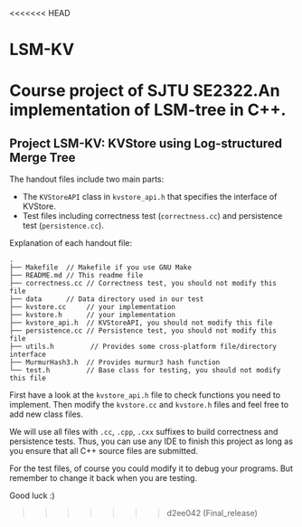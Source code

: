 <<<<<<< HEAD
# LSM-KV
Course project of SJTU SE2322.An implementation of LSM-tree in C++.
=======
## Project LSM-KV: KVStore using Log-structured Merge Tree


The handout files include two main parts:

- The `KVStoreAPI` class in `kvstore_api.h` that specifies the interface of KVStore.
- Test files including correctness test (`correctness.cc`) and persistence test (`persistence.cc`).

Explanation of each handout file:

```text
.
├── Makefile  // Makefile if you use GNU Make
├── README.md // This readme file
├── correctness.cc // Correctness test, you should not modify this file
├── data      // Data directory used in our test
├── kvstore.cc     // your implementation
├── kvstore.h      // your implementation
├── kvstore_api.h  // KVStoreAPI, you should not modify this file
├── persistence.cc // Persistence test, you should not modify this file
├── utils.h         // Provides some cross-platform file/directory interface
├── MurmurHash3.h  // Provides murmur3 hash function
└── test.h         // Base class for testing, you should not modify this file
```


First have a look at the `kvstore_api.h` file to check functions you need to implement. Then modify the `kvstore.cc` and `kvstore.h` files and feel free to add new class files.

We will use all files with `.cc`, `.cpp`, `.cxx` suffixes to build correctness and persistence tests. Thus, you can use any IDE to finish this project as long as you ensure that all C++ source files are submitted.

For the test files, of course you could modify it to debug your programs. But remember to change it back when you are testing.

Good luck :)

>>>>>>> d2ee042 (Final_release)
